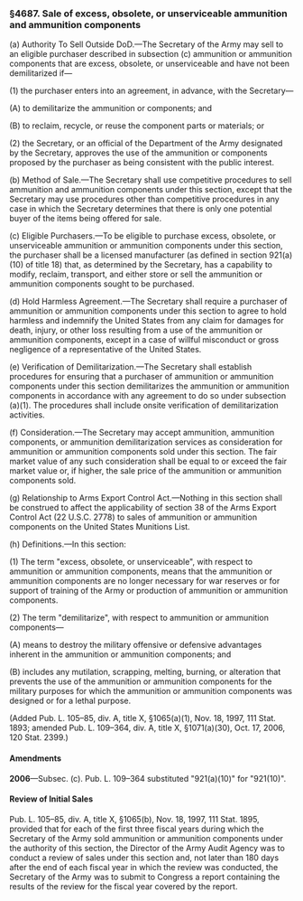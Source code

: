 ### §4687. Sale of excess, obsolete, or unserviceable ammunition and ammunition components ###

(a) Authority To Sell Outside DoD.—The Secretary of the Army may sell to an eligible purchaser described in subsection (c) ammunition or ammunition components that are excess, obsolete, or unserviceable and have not been demilitarized if—

(1) the purchaser enters into an agreement, in advance, with the Secretary—

(A) to demilitarize the ammunition or components; and

(B) to reclaim, recycle, or reuse the component parts or materials; or

(2) the Secretary, or an official of the Department of the Army designated by the Secretary, approves the use of the ammunition or components proposed by the purchaser as being consistent with the public interest.

(b) Method of Sale.—The Secretary shall use competitive procedures to sell ammunition and ammunition components under this section, except that the Secretary may use procedures other than competitive procedures in any case in which the Secretary determines that there is only one potential buyer of the items being offered for sale.

(c) Eligible Purchasers.—To be eligible to purchase excess, obsolete, or unserviceable ammunition or ammunition components under this section, the purchaser shall be a licensed manufacturer (as defined in section 921(a)(10) of title 18) that, as determined by the Secretary, has a capability to modify, reclaim, transport, and either store or sell the ammunition or ammunition components sought to be purchased.

(d) Hold Harmless Agreement.—The Secretary shall require a purchaser of ammunition or ammunition components under this section to agree to hold harmless and indemnify the United States from any claim for damages for death, injury, or other loss resulting from a use of the ammunition or ammunition components, except in a case of willful misconduct or gross negligence of a representative of the United States.

(e) Verification of Demilitarization.—The Secretary shall establish procedures for ensuring that a purchaser of ammunition or ammunition components under this section demilitarizes the ammunition or ammunition components in accordance with any agreement to do so under subsection (a)(1). The procedures shall include onsite verification of demilitarization activities.

(f) Consideration.—The Secretary may accept ammunition, ammunition components, or ammunition demilitarization services as consideration for ammunition or ammunition components sold under this section. The fair market value of any such consideration shall be equal to or exceed the fair market value or, if higher, the sale price of the ammunition or ammunition components sold.

(g) Relationship to Arms Export Control Act.—Nothing in this section shall be construed to affect the applicability of section 38 of the Arms Export Control Act (22 U.S.C. 2778) to sales of ammunition or ammunition components on the United States Munitions List.

(h) Definitions.—In this section:

(1) The term "excess, obsolete, or unserviceable", with respect to ammunition or ammunition components, means that the ammunition or ammunition components are no longer necessary for war reserves or for support of training of the Army or production of ammunition or ammunition components.

(2) The term "demilitarize", with respect to ammunition or ammunition components—

(A) means to destroy the military offensive or defensive advantages inherent in the ammunition or ammunition components; and

(B) includes any mutilation, scrapping, melting, burning, or alteration that prevents the use of the ammunition or ammunition components for the military purposes for which the ammunition or ammunition components was designed or for a lethal purpose.

(Added Pub. L. 105–85, div. A, title X, §1065(a)(1), Nov. 18, 1997, 111 Stat. 1893; amended Pub. L. 109–364, div. A, title X, §1071(a)(30), Oct. 17, 2006, 120 Stat. 2399.)

#### Amendments ####

**2006**—Subsec. (c). Pub. L. 109–364 substituted "921(a)(10)" for "921(10)".

#### Review of Initial Sales ####

Pub. L. 105–85, div. A, title X, §1065(b), Nov. 18, 1997, 111 Stat. 1895, provided that for each of the first three fiscal years during which the Secretary of the Army sold ammunition or ammunition components under the authority of this section, the Director of the Army Audit Agency was to conduct a review of sales under this section and, not later than 180 days after the end of each fiscal year in which the review was conducted, the Secretary of the Army was to submit to Congress a report containing the results of the review for the fiscal year covered by the report.
